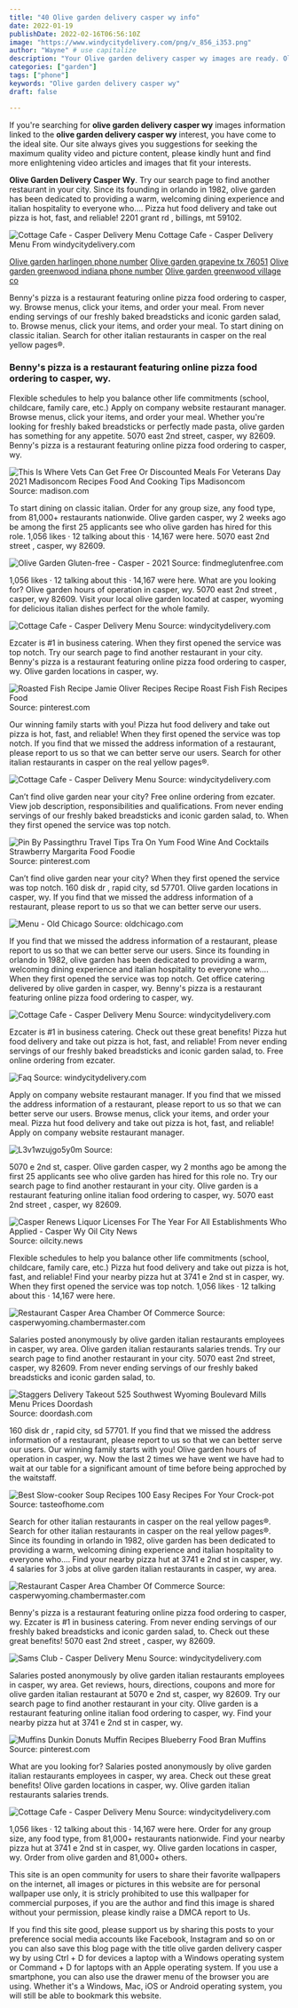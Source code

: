 ```yaml
---
title: "40 Olive garden delivery casper wy info"
date: 2022-01-19
publishDate: 2022-02-16T06:56:10Z
image: "https://www.windycitydelivery.com/png/v_856_i353.png"
author: "Wayne" # use capitalize
description: "Your Olive garden delivery casper wy images are ready. Olive garden delivery casper wy are a topic that is being searched for and liked by netizens today. You can Find and Download the Olive garden delivery casper wy files here. Download all free vectors."
categories: ["garden"]
tags: ["phone"]
keywords: "Olive garden delivery casper wy"
draft: false

---
```


If you're searching for **olive garden delivery casper wy** images information linked to the **olive garden delivery casper wy** interest, you have come to the ideal  site.  Our site always  gives you  suggestions  for seeking  the maximum  quality video and picture  content, please kindly hunt and find more enlightening video articles and images  that fit your interests.

**Olive Garden Delivery Casper Wy**. Try our search page to find another restaurant in your city. Since its founding in orlando in 1982, olive garden has been dedicated to providing a warm, welcoming dining experience and italian hospitality to everyone who…. Pizza hut food delivery and take out pizza is hot, fast, and reliable! 2201 grant rd , billings, mt 59102.

![Cottage Cafe - Casper Delivery Menu](https://www.windycitydelivery.com/custom/MyPost-7.jpg "Cottage Cafe - Casper Delivery Menu")
Cottage Cafe - Casper Delivery Menu From windycitydelivery.com

[Olive garden harlingen phone number](/olive-garden-harlingen-phone-number/)
[Olive garden grapevine tx 76051](/olive-garden-grapevine-tx-76051/)
[Olive garden greenwood indiana phone number](/olive-garden-greenwood-indiana-phone-number/)
[Olive garden greenwood village co](/olive-garden-greenwood-village-co/)

Benny&#039;s pizza is a restaurant featuring online pizza food ordering to casper, wy. Browse menus, click your items, and order your meal. From never ending servings of our freshly baked breadsticks and iconic garden salad, to. Browse menus, click your items, and order your meal. To start dining on classic italian. Search for other italian restaurants in casper on the real yellow pages®.

### Benny&#039;s pizza is a restaurant featuring online pizza food ordering to casper, wy.

Flexible schedules to help you balance other life commitments (school, childcare, family care, etc.) Apply on company website restaurant manager. Browse menus, click your items, and order your meal. Whether you&#039;re looking for freshly baked breadsticks or perfectly made pasta, olive garden has something for any appetite. 5070 east 2nd street, casper, wy 82609. Benny&#039;s pizza is a restaurant featuring online pizza food ordering to casper, wy.


![This Is Where Vets Can Get Free Or Discounted Meals For Veterans Day 2021 Madisoncom Recipes Food And Cooking Tips Madisoncom](https://bloximages.chicago2.vip.townnews.com/madison.com/content/tncms/assets/v3/editorial/d/75/d75a67e8-5f9e-5f30-b314-032bf4cb3f79/60e87746ee587.image.jpg?resize=1200%2C800 "This Is Where Vets Can Get Free Or Discounted Meals For Veterans Day 2021 Madisoncom Recipes Food And Cooking Tips Madisoncom")
Source: madison.com

To start dining on classic italian. Order for any group size, any food type, from 81,000+ restaurants nationwide. Olive garden casper, wy 2 weeks ago be among the first 25 applicants see who olive garden has hired for this role. 1,056 likes · 12 talking about this · 14,167 were here. 5070 east 2nd street , casper, wy 82609.

![Olive Garden Gluten-free - Casper - 2021](https://www.findmeglutenfree.com/img/image_src.png "Olive Garden Gluten-free - Casper - 2021")
Source: findmeglutenfree.com

1,056 likes · 12 talking about this · 14,167 were here. What are you looking for? Olive garden hours of operation in casper, wy. 5070 east 2nd street , casper, wy 82609. Visit your local olive garden located at casper, wyoming for delicious italian dishes perfect for the whole family.

![Cottage Cafe - Casper Delivery Menu](https://www.windycitydelivery.com/food/v_1_i92737s.jpg "Cottage Cafe - Casper Delivery Menu")
Source: windycitydelivery.com

Ezcater is #1 in business catering. When they first opened the service was top notch. Try our search page to find another restaurant in your city. Benny&#039;s pizza is a restaurant featuring online pizza food ordering to casper, wy. Olive garden locations in casper, wy.

![Roasted Fish Recipe Jamie Oliver Recipes Recipe Roast Fish Fish Recipes Food](https://i.pinimg.com/474x/18/75/a3/1875a320ce6e43faa37c11c3202b4ecf--lemon-mayonnaise-fish-fish.jpg "Roasted Fish Recipe Jamie Oliver Recipes Recipe Roast Fish Fish Recipes Food")
Source: pinterest.com

Our winning family starts with you! Pizza hut food delivery and take out pizza is hot, fast, and reliable! When they first opened the service was top notch. If you find that we missed the address information of a restaurant, please report to us so that we can better serve our users. Search for other italian restaurants in casper on the real yellow pages®.

![Cottage Cafe - Casper Delivery Menu](https://www.windycitydelivery.com/custom/MyPost-7.jpg "Cottage Cafe - Casper Delivery Menu")
Source: windycitydelivery.com

Can’t find olive garden near your city? Free online ordering from ezcater. View job description, responsibilities and qualifications. From never ending servings of our freshly baked breadsticks and iconic garden salad, to. When they first opened the service was top notch.

![Pin By Passingthru Travel Tips Tra On Yum Food Wine And Cocktails Strawberry Margarita Food Foodie](https://i.pinimg.com/originals/6b/3b/94/6b3b94acb7430e02d5f033bd1e1bd43a.jpg "Pin By Passingthru Travel Tips Tra On Yum Food Wine And Cocktails Strawberry Margarita Food Foodie")
Source: pinterest.com

Can’t find olive garden near your city? When they first opened the service was top notch. 160 disk dr , rapid city, sd 57701. Olive garden locations in casper, wy. If you find that we missed the address information of a restaurant, please report to us so that we can better serve our users.

![Menu - Old Chicago](https://oldchicago.com/wp-content/uploads/2021/03/apps-4-pep-rolls-300dpi.jpg "Menu - Old Chicago")
Source: oldchicago.com

If you find that we missed the address information of a restaurant, please report to us so that we can better serve our users. Since its founding in orlando in 1982, olive garden has been dedicated to providing a warm, welcoming dining experience and italian hospitality to everyone who…. When they first opened the service was top notch. Get office catering delivered by olive garden in casper, wy. Benny&#039;s pizza is a restaurant featuring online pizza food ordering to casper, wy.

![Cottage Cafe - Casper Delivery Menu](https://www.windycitydelivery.com/food/v_1_i92802s.jpg "Cottage Cafe - Casper Delivery Menu")
Source: windycitydelivery.com

Ezcater is #1 in business catering. Check out these great benefits! Pizza hut food delivery and take out pizza is hot, fast, and reliable! From never ending servings of our freshly baked breadsticks and iconic garden salad, to. Free online ordering from ezcater.

![Faq](https://www.windycitydelivery.com/poe_big.png "Faq")
Source: windycitydelivery.com

Apply on company website restaurant manager. If you find that we missed the address information of a restaurant, please report to us so that we can better serve our users. Browse menus, click your items, and order your meal. Pizza hut food delivery and take out pizza is hot, fast, and reliable! Apply on company website restaurant manager.

![L3v1wzujgo5y0m](https://media-cdn.tripadvisor.com/media/photo-s/21/7f/42/4b/alqasr-garden.jpg "L3v1wzujgo5y0m")
Source: 

5070 e 2nd st, casper. Olive garden casper, wy 2 months ago be among the first 25 applicants see who olive garden has hired for this role no. Try our search page to find another restaurant in your city. Olive garden is a restaurant featuring online italian food ordering to casper, wy. 5070 east 2nd street , casper, wy 82609.

![Casper Renews Liquor Licenses For The Year For All Establishments Who Applied - Casper Wy Oil City News](https://oilcitynews.nyc3.cdn.digitaloceanspaces.com/wp-content/uploads/2021/02/Screenshot-2021-02-16-at-4.20.28-PM.png "Casper Renews Liquor Licenses For The Year For All Establishments Who Applied - Casper Wy Oil City News")
Source: oilcity.news

Flexible schedules to help you balance other life commitments (school, childcare, family care, etc.) Pizza hut food delivery and take out pizza is hot, fast, and reliable! Find your nearby pizza hut at 3741 e 2nd st in casper, wy. When they first opened the service was top notch. 1,056 likes · 12 talking about this · 14,167 were here.

![Restaurant Casper Area Chamber Of Commerce](https://chambermaster.blob.core.windows.net/images/members/2152/14469/MemLogoSearch_The%20Office%202021.jpg "Restaurant Casper Area Chamber Of Commerce")
Source: casperwyoming.chambermaster.com

Salaries posted anonymously by olive garden italian restaurants employees in casper, wy area. Olive garden italian restaurants salaries trends. Try our search page to find another restaurant in your city. 5070 east 2nd street, casper, wy 82609. From never ending servings of our freshly baked breadsticks and iconic garden salad, to.

![Staggers Delivery Takeout 525 Southwest Wyoming Boulevard Mills Menu Prices Doordash](https://img.cdn4dd.com/cdn-cgi/image/fit=contain,width=1200,height=672,format=auto/https://doordash-static.s3.amazonaws.com/media/photosV2/987e9fd1-c53e-459a-a8d7-d1957eba8e66-retina-large.JPG "Staggers Delivery Takeout 525 Southwest Wyoming Boulevard Mills Menu Prices Doordash")
Source: doordash.com

160 disk dr , rapid city, sd 57701. If you find that we missed the address information of a restaurant, please report to us so that we can better serve our users. Our winning family starts with you! Olive garden hours of operation in casper, wy. Now the last 2 times we have went we have had to wait at our table for a significant amount of time before being approched by the waitstaff.

![Best Slow-cooker Soup Recipes 100 Easy Recipes For Your Crock-pot](https://www.tasteofhome.com/wp-content/uploads/2018/01/Slow-Cooker-Pasta-e-Fagioli_EXPS_SCBZ18_161010_E07_27_2b-5.jpg?fit=700,700 "Best Slow-cooker Soup Recipes 100 Easy Recipes For Your Crock-pot")
Source: tasteofhome.com

Search for other italian restaurants in casper on the real yellow pages®. Search for other italian restaurants in casper on the real yellow pages®. Since its founding in orlando in 1982, olive garden has been dedicated to providing a warm, welcoming dining experience and italian hospitality to everyone who…. Find your nearby pizza hut at 3741 e 2nd st in casper, wy. 4 salaries for 3 jobs at olive garden italian restaurants in casper, wy area.

![Restaurant Casper Area Chamber Of Commerce](https://chambermaster.blob.core.windows.net/images/members/2152/15812/MemLogoSearch_Gruner%20Brothers%20Brewing%202021.png "Restaurant Casper Area Chamber Of Commerce")
Source: casperwyoming.chambermaster.com

Benny&#039;s pizza is a restaurant featuring online pizza food ordering to casper, wy. Ezcater is #1 in business catering. From never ending servings of our freshly baked breadsticks and iconic garden salad, to. Check out these great benefits! 5070 east 2nd street , casper, wy 82609.

![Sams Club - Casper Delivery Menu](https://www.windycitydelivery.com/png/v_856_i569.png "Sams Club - Casper Delivery Menu")
Source: windycitydelivery.com

Salaries posted anonymously by olive garden italian restaurants employees in casper, wy area. Get reviews, hours, directions, coupons and more for olive garden italian restaurant at 5070 e 2nd st, casper, wy 82609. Try our search page to find another restaurant in your city. Olive garden is a restaurant featuring online italian food ordering to casper, wy. Find your nearby pizza hut at 3741 e 2nd st in casper, wy.

![Muffins Dunkin Donuts Muffin Recipes Blueberry Food Bran Muffins](https://i.pinimg.com/originals/60/de/67/60de6740b17d2f6089fa0cb2dce8aaa5.png "Muffins Dunkin Donuts Muffin Recipes Blueberry Food Bran Muffins")
Source: pinterest.com

What are you looking for? Salaries posted anonymously by olive garden italian restaurants employees in casper, wy area. Check out these great benefits! Olive garden locations in casper, wy. Olive garden italian restaurants salaries trends.

![Cottage Cafe - Casper Delivery Menu](https://www.windycitydelivery.com/png/v_856_i353.png "Cottage Cafe - Casper Delivery Menu")
Source: windycitydelivery.com

1,056 likes · 12 talking about this · 14,167 were here. Order for any group size, any food type, from 81,000+ restaurants nationwide. Find your nearby pizza hut at 3741 e 2nd st in casper, wy. Olive garden locations in casper, wy. Order from olive garden and 81,000+ others.

This site is an open community for users to share their favorite wallpapers on the internet, all images or pictures in this website are for personal wallpaper use only, it is stricly prohibited to use this wallpaper for commercial purposes, if you are the author and find this image is shared without your permission, please kindly raise a DMCA report to Us.

If you find this site good, please support us by sharing this posts to your preference social media accounts like Facebook, Instagram and so on or you can also save this blog page with the title olive garden delivery casper wy by using Ctrl + D for devices a laptop with a Windows operating system or Command + D for laptops with an Apple operating system. If you use a smartphone, you can also use the drawer menu of the browser you are using. Whether it's a Windows, Mac, iOS or Android operating system, you will still be able to bookmark this website.
